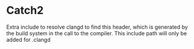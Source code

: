 # Catch2

Extra include to resolve clangd to find this header, which is generated by the build system in the
call to the compiler. This include path will only be added for .clangd
